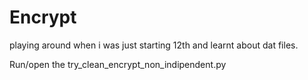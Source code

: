 # Encrypt
playing around when i was just starting 12th and learnt about dat files.

Run/open the try_clean_encrypt_non_indipendent.py
